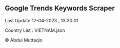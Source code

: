 

## Google Trends Keywords Scraper 
 
Last Update 12-04-2023 , 13:30:01

Country List :
VIETNAM.json



© Abdul Muttaqin 
